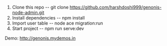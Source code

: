 1. Clone this repo -- git clone https://github.com/harshdoshi999/genonis-node-admin.git
2. Install dependencies -- npm install
3. Import user table -- node ace migration:run
4. Start project -- npm run serve:dev

Demo: http://genonis.mydemos.in